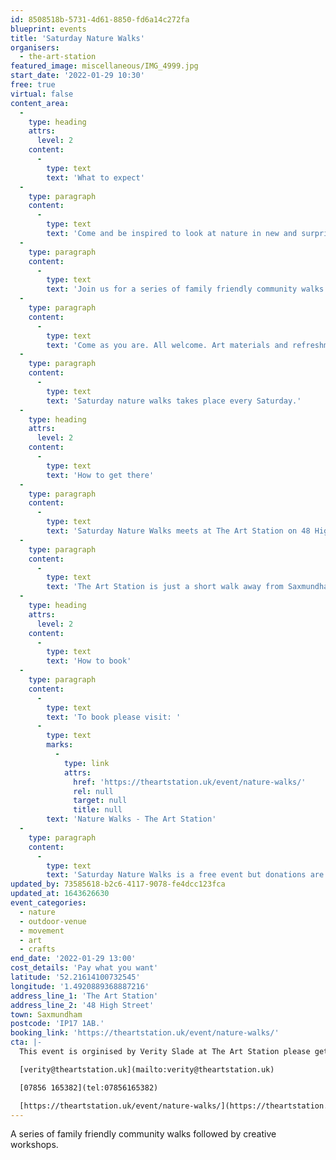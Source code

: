 ```yaml
---
id: 8508518b-5731-4d61-8850-fd6a14c272fa
blueprint: events
title: 'Saturday Nature Walks'
organisers:
  - the-art-station
featured_image: miscellaneous/IMG_4999.jpg
start_date: '2022-01-29 10:30'
free: true
virtual: false
content_area:
  -
    type: heading
    attrs:
      level: 2
    content:
      -
        type: text
        text: 'What to expect'
  -
    type: paragraph
    content:
      -
        type: text
        text: 'Come and be inspired to look at nature in new and surprising ways!'
  -
    type: paragraph
    content:
      -
        type: text
        text: 'Join us for a series of family friendly community walks followed by creative workshops. Guided by local artists Hannah Varga and Jevan Watkins Jones.'
  -
    type: paragraph
    content:
      -
        type: text
        text: 'Come as you are. All welcome. Art materials and refreshments provided.'
  -
    type: paragraph
    content:
      -
        type: text
        text: 'Saturday nature walks takes place every Saturday.'
  -
    type: heading
    attrs:
      level: 2
    content:
      -
        type: text
        text: 'How to get there'
  -
    type: paragraph
    content:
      -
        type: text
        text: 'Saturday Nature Walks meets at The Art Station on 48 High Street in Saxmundham.'
  -
    type: paragraph
    content:
      -
        type: text
        text: 'The Art Station is just a short walk away from Saxmundham train station or, if you''re travelling by car, there is parking at the front of the building.'
  -
    type: heading
    attrs:
      level: 2
    content:
      -
        type: text
        text: 'How to book'
  -
    type: paragraph
    content:
      -
        type: text
        text: 'To book please visit: '
      -
        type: text
        marks:
          -
            type: link
            attrs:
              href: 'https://theartstation.uk/event/nature-walks/'
              rel: null
              target: null
              title: null
        text: 'Nature Walks - The Art Station'
  -
    type: paragraph
    content:
      -
        type: text
        text: 'Saturday Nature Walks is a free event but donations are welcome as all donations go to the art and learning programme at The Art Station.'
updated_by: 73585618-b2c6-4117-9078-fe4dcc123fca
updated_at: 1643626630
event_categories:
  - nature
  - outdoor-venue
  - movement
  - art
  - crafts
end_date: '2022-01-29 13:00'
cost_details: 'Pay what you want'
latitude: '52.21614100732545'
longitude: '1.4920889368887216'
address_line_1: 'The Art Station'
address_line_2: '48 High Street'
town: Saxmundham
postcode: 'IP17 1AB.'
booking_link: 'https://theartstation.uk/event/nature-walks/'
cta: |-
  This event is orginised by Verity Slade at The Art Station please get in contact:

  [verity@theartstation.uk](mailto:verity@theartstation.uk)

  [07856 165382](tel:07856165382)

  [https://theartstation.uk/event/nature-walks/](https://theartstation.uk/event/nature-walks/)
---
```

A series of family friendly community walks followed by creative workshops.